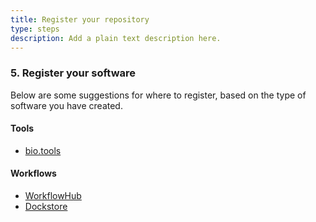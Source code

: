 ```yaml
---
title: Register your repository
type: steps
description: Add a plain text description here.
---
```



### 5. Register your software

Below are some suggestions for where to register, based on the type of software you have created.

#### Tools
- [bio.tools](https://bio.tools/)

#### Workflows
- [WorkflowHub](https://workflowhub.eu/)
- [Dockstore](https://dockstore.org/)

